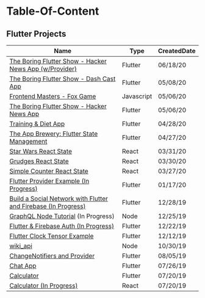 # Table-Of-Content

## Flutter Projects
| Name                                                                                    | Type        | CreatedDate |
|-----------------------------------------------------------------------------------------|-------------|-------------|
| [The Boring Flutter Show - Hacker News App (w/Provider)]()    | Flutter     | 06/18/20    |
| [The Boring Flutter Show - Dash Cast App](https://github.com/caestrada/DashCast)    | Flutter     | 05/08/20    |
| [Frontend Masters - Fox Game](https://github.com/caestrada/fox-game)                    | Javascript  | 05/06/20    |
| [The Boring Flutter Show - Hacker News App](https://github.com/caestrada/hn_app)    | Flutter     | 05/06/20    |
| [Training & Diet App](https://github.com/caestrada/Training-Diet-App)               | Flutter     | 04/28/20    |
| [The App Brewery: Flutter State Management](https://github.com/caestrada/The-App-Brewery-Flutter-State-Management)               | Flutter     | 04/27/20    |
| [Star Wars React State](https://github.com/caestrada/Star-Wars-React-State)           | React       | 03/31/20    |
| [Grudges React State](https://github.com/caestrada/Grudges-React-State)               | React       | 03/30/20    |
| [Simple Counter React State](https://github.com/caestrada/Simple-Counter-React-State) | React       | 03/27/20    |
| [Flutter Provider Example (In Progress)](https://github.com/caestrada/Provider-Example) | Flutter     | 01/17/20    |
| [Build a Social Network with Flutter and Firebase (In Progress)](https://github.com/caestrada/fluttershare) | Flutter     | 12/28/19    |
| [GraphQL Node Tutorial](https://www.howtographql.com/graphql-js/0-introduction/) (In Progress) | Node        | 12/25/19  |
| [Flutter & Firebase Auth (In Progress)](https://github.com/caestrada/Flutter-Firebase-Auth)   | Flutter     | 12/22/19    |
| [Flutter Clock Tensor Example](https://github.com/caestrada/Clock-Contest-Tensor-Example) | Flutter     | 12/12/19    |
| [wiki_api](https://github.com/caestrada/wiki_api)                                       | Node        | 10/30/19    |
| [ChangeNotifiers and Provider](https://github.com/caestrada/Flutter-ChangeNotifiers-and-Provider) | Flutter | 08/05/19    |
| [Chat App](https://github.com/caestrada/Flutter-Chat-App)                               | Flutter | 07/26/19    |
| [Calculator](https://github.com/caestrada/Flutter-Calculator)                           | Flutter | 07/20/19    |
| [Calculator (In Progress)](https://github.com/caestrada/React-Calculator)               | React   | 07/20/19    |
